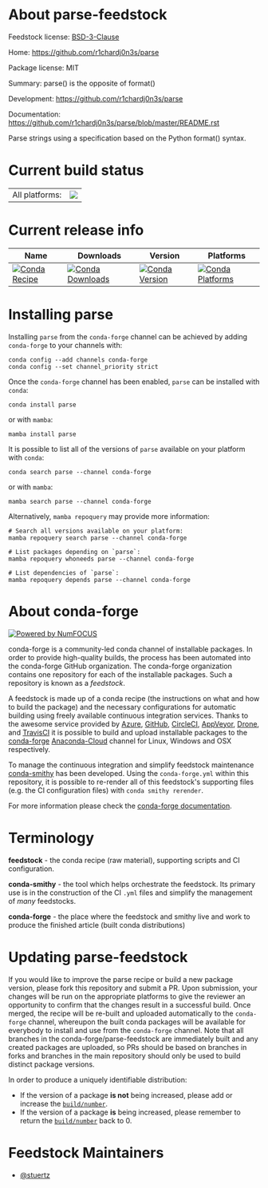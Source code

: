 About parse-feedstock
=====================

Feedstock license: [BSD-3-Clause](https://github.com/conda-forge/parse-feedstock/blob/main/LICENSE.txt)

Home: https://github.com/r1chardj0n3s/parse

Package license: MIT

Summary: parse() is the opposite of format()

Development: https://github.com/r1chardj0n3s/parse

Documentation: https://github.com/r1chardj0n3s/parse/blob/master/README.rst

Parse strings using a specification based on the Python format() syntax.


Current build status
====================


<table><tr><td>All platforms:</td>
    <td>
      <a href="https://dev.azure.com/conda-forge/feedstock-builds/_build/latest?definitionId=5459&branchName=main">
        <img src="https://dev.azure.com/conda-forge/feedstock-builds/_apis/build/status/parse-feedstock?branchName=main">
      </a>
    </td>
  </tr>
</table>

Current release info
====================

| Name | Downloads | Version | Platforms |
| --- | --- | --- | --- |
| [![Conda Recipe](https://img.shields.io/badge/recipe-parse-green.svg)](https://anaconda.org/conda-forge/parse) | [![Conda Downloads](https://img.shields.io/conda/dn/conda-forge/parse.svg)](https://anaconda.org/conda-forge/parse) | [![Conda Version](https://img.shields.io/conda/vn/conda-forge/parse.svg)](https://anaconda.org/conda-forge/parse) | [![Conda Platforms](https://img.shields.io/conda/pn/conda-forge/parse.svg)](https://anaconda.org/conda-forge/parse) |

Installing parse
================

Installing `parse` from the `conda-forge` channel can be achieved by adding `conda-forge` to your channels with:

```
conda config --add channels conda-forge
conda config --set channel_priority strict
```

Once the `conda-forge` channel has been enabled, `parse` can be installed with `conda`:

```
conda install parse
```

or with `mamba`:

```
mamba install parse
```

It is possible to list all of the versions of `parse` available on your platform with `conda`:

```
conda search parse --channel conda-forge
```

or with `mamba`:

```
mamba search parse --channel conda-forge
```

Alternatively, `mamba repoquery` may provide more information:

```
# Search all versions available on your platform:
mamba repoquery search parse --channel conda-forge

# List packages depending on `parse`:
mamba repoquery whoneeds parse --channel conda-forge

# List dependencies of `parse`:
mamba repoquery depends parse --channel conda-forge
```


About conda-forge
=================

[![Powered by
NumFOCUS](https://img.shields.io/badge/powered%20by-NumFOCUS-orange.svg?style=flat&colorA=E1523D&colorB=007D8A)](https://numfocus.org)

conda-forge is a community-led conda channel of installable packages.
In order to provide high-quality builds, the process has been automated into the
conda-forge GitHub organization. The conda-forge organization contains one repository
for each of the installable packages. Such a repository is known as a *feedstock*.

A feedstock is made up of a conda recipe (the instructions on what and how to build
the package) and the necessary configurations for automatic building using freely
available continuous integration services. Thanks to the awesome service provided by
[Azure](https://azure.microsoft.com/en-us/services/devops/), [GitHub](https://github.com/),
[CircleCI](https://circleci.com/), [AppVeyor](https://www.appveyor.com/),
[Drone](https://cloud.drone.io/welcome), and [TravisCI](https://travis-ci.com/)
it is possible to build and upload installable packages to the
[conda-forge](https://anaconda.org/conda-forge) [Anaconda-Cloud](https://anaconda.org/)
channel for Linux, Windows and OSX respectively.

To manage the continuous integration and simplify feedstock maintenance
[conda-smithy](https://github.com/conda-forge/conda-smithy) has been developed.
Using the ``conda-forge.yml`` within this repository, it is possible to re-render all of
this feedstock's supporting files (e.g. the CI configuration files) with ``conda smithy rerender``.

For more information please check the [conda-forge documentation](https://conda-forge.org/docs/).

Terminology
===========

**feedstock** - the conda recipe (raw material), supporting scripts and CI configuration.

**conda-smithy** - the tool which helps orchestrate the feedstock.
                   Its primary use is in the construction of the CI ``.yml`` files
                   and simplify the management of *many* feedstocks.

**conda-forge** - the place where the feedstock and smithy live and work to
                  produce the finished article (built conda distributions)


Updating parse-feedstock
========================

If you would like to improve the parse recipe or build a new
package version, please fork this repository and submit a PR. Upon submission,
your changes will be run on the appropriate platforms to give the reviewer an
opportunity to confirm that the changes result in a successful build. Once
merged, the recipe will be re-built and uploaded automatically to the
`conda-forge` channel, whereupon the built conda packages will be available for
everybody to install and use from the `conda-forge` channel.
Note that all branches in the conda-forge/parse-feedstock are
immediately built and any created packages are uploaded, so PRs should be based
on branches in forks and branches in the main repository should only be used to
build distinct package versions.

In order to produce a uniquely identifiable distribution:
 * If the version of a package **is not** being increased, please add or increase
   the [``build/number``](https://docs.conda.io/projects/conda-build/en/latest/resources/define-metadata.html#build-number-and-string).
 * If the version of a package **is** being increased, please remember to return
   the [``build/number``](https://docs.conda.io/projects/conda-build/en/latest/resources/define-metadata.html#build-number-and-string)
   back to 0.

Feedstock Maintainers
=====================

* [@stuertz](https://github.com/stuertz/)

